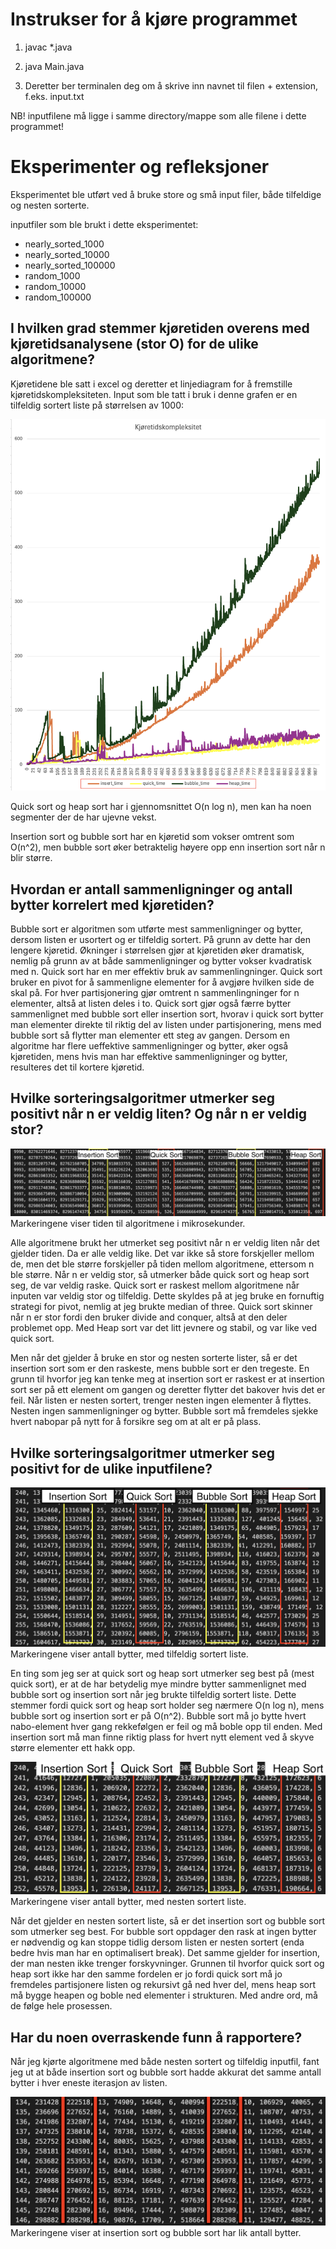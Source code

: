 # Instrukser for å kjøre programmet

1. javac *.java

2. java Main.java

3. Deretter ber terminalen deg om å skrive inn navnet til filen + extension, f.eks. input.txt

NB! inputfilene må ligge i samme directory/mappe som alle filene i dette programmet!

# Eksperimenter og refleksjoner

Eksperimentet ble utført ved å bruke store og små input filer, både tilfeldige og nesten sorterte.

inputfiler som ble brukt i dette eksperimentet:
- nearly_sorted_1000
- nearly_sorted_10000
- nearly_sorted_100000
- random_1000
- random_10000
- random_100000

## I hvilken grad stemmer kjøretiden overens med kjøretidsanalysene (stor O) for de ulike algoritmene?

Kjøretidene ble satt i excel og deretter et linjediagram for å fremstille kjøretidskompleksiteten. Input som ble tatt i bruk i denne grafen er en tilfeldig sortert liste på størrelsen av 1000:

![graf](image-1.png)

Quick sort og heap sort har i gjennomsnittet O(n log n), men kan ha noen segmenter der de har ujevne vekst.

Insertion sort og bubble sort har en kjøretid som vokser omtrent som O(n^2), men bubble sort øker betraktelig høyere opp enn insertion sort når n blir større.

## Hvordan er antall sammenligninger og antall bytter korrelert med kjøretiden?

Bubble sort er algoritmen som utførte mest sammenligninger og bytter, dersom listen er usortert og er tilfeldig sortert. På grunn av dette har den lengere kjøretid. Økninger i størrelsen gjør at kjøretiden øker dramatisk, nemlig på grunn av at både sammenligninger og bytter vokser kvadratisk med n. Quick sort har en mer effektiv bruk av sammenlingninger. Quick sort bruker en pivot for å sammenligne elementer for å avgjøre hvilken side de skal på. For hver partisjonering gjør omtrent n sammenlingninger for n elementer, altså at listen deles i to. Quick sort gjør også færre bytter sammenlignet med bubble sort eller insertion sort, hvorav i quick sort bytter man elementer direkte til riktig del av listen under partisjonering, mens med bubble sort så flytter man elementer ett steg av gangen. Dersom en algoritme har flere ueffektive sammenligninger og bytter, øker også kjøretiden, mens hvis man har effektive sammenligninger og bytter, resulteres det til kortere kjøretid.

## Hvilke sorteringsalgoritmer utmerker seg positivt når n er veldig liten? Og når n er veldig stor?

![rask_når_n_er_stor](image-4.png)
Markeringene viser tiden til algoritmene i mikrosekunder.

Alle algoritmene brukt her utmerket seg positivt når n er veldig liten når det gjelder tiden. Da er alle veldig like. Det var ikke så store forskjeller mellom de, men det ble større forskjeller på tiden mellom algoritmene, ettersom n ble større. Når n er veldig stor, så utmerker både quick sort og heap sort seg, de var veldig raske. Quick sort er raskest mellom algoritmene når inputen var veldig stor og tilfeldig. Dette skyldes på at jeg bruke en fornuftig strategi for pivot, nemlig at jeg brukte median of three. Quick sort skinner når n er stor fordi den bruker divide and conquer, altså at den deler problemet opp. Med Heap sort var det litt jevnere og stabil, og var like ved quick sort. 

Men når det gjelder å bruke en stor og nesten sorterte lister, så er det insertion sort som er den raskeste, mens bubble sort er den tregeste. En grunn til hvorfor jeg kan tenke meg at insertion sort er raskest er at insertion sort ser på ett element om gangen og deretter flytter det bakover hvis det er feil. Når listen er nesten sortert, trenger nesten ingen elementer å flyttes. Nesten ingen sammenligninger og bytter. Bubble sort må fremdeles sjekke hvert nabopar på nytt for å forsikre seg om at alt er på plass. 

## Hvilke sorteringsalgoritmer utmerker seg positivt for de ulike inputfilene?

![få_bytter_med_tilfeldig_liste](image-2.png)
Markeringene viser antall bytter, med tilfeldig sortert liste.

En ting som jeg ser at quick sort og heap sort utmerker seg best på (mest quick sort), er at de har betydelig mye mindre bytter sammenlignet med bubble sort og insertion sort når jeg brukte tilfeldig sortert liste. Dette stemmer fordi quick sort og heap sort holder seg nærmere O(n log n), mens bubble sort og insertion sort er på O(n^2). Bubble sort må jo bytte hvert nabo-element hver gang rekkefølgen er feil og må boble opp til enden. Med insertion sort må man finne riktig plass for hvert nytt element ved å skyve større elementer ett hakk opp.

![få_bytter_med_nesten_sortert_liste](image-3.png)
Markeringene viser antall bytter, med nesten sortert liste.

Når det gjelder en nesten sortert liste, så er det insertion sort og bubble sort som utmerker seg best. For bubble sort oppdager den rask at ingen bytter er nødvendig og kan stoppe tidlig dersom listen er nesten sortert (enda bedre hvis man har en optimalisert break). Det samme gjelder for insertion, der man nesten ikke trenger forskyvninger. Grunnen til hvorfor quick sort og heap sort ikke har den samme fordelen er jo fordi quick sort må jo fremdeles partisjonere listen og rekursivt gå ned hver del, mens heap sort må bygge heapen og boble ned elementer i strukturen. Med andre ord, må de følge hele prosessen.

## Har du noen overraskende funn å rapportere?

Når jeg kjørte algoritmene med både nesten sortert og tilfeldig inputfil, fant jeg ut at både insertion sort og bubble sort hadde akkurat det samme antall bytter i hver eneste iterasjon av listen.

![lik_bytte](<Skjermbilde 2025-09-25 kl. 02.26.59.png>)
Markeringene viser at insertion sort og bubble sort har lik antall bytter.